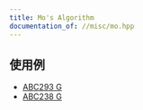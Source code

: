 ```yaml
---
title: Mo's Algorithm
documentation_of: //misc/mo.hpp
---
```


## 使用例

- [ABC293 G](https://atcoder.jp/contests/abc293/submissions/39654490)
- [ABC238 G](https://atcoder.jp/contests/abc238/submissions/40108618)
